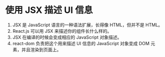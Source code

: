 # 使用 JSX 描述 UI 信息

1. JSX 是 JavaScript 语言的一种语法扩展，长得像 HTML，但并不是 HTML。
2. React.js 可以用 JSX 来描述你的组件长什么样的。
3. JSX 在编译的时候会变成相应的 JavaScript 对象描述。
4. react-dom 负责把这个用来描述 UI 信息的 JavaScript 对象变成 DOM 元素，并且渲染到页面上。